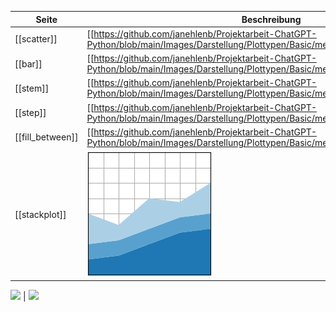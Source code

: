 | Seite | Beschreibung |
| ----------- | ----------- |
| [[scatter]] | [[https://github.com/janehlenb/Projektarbeit-ChatGPT-Python/blob/main/Images/Darstellung/Plottypen/Basic/menu/menu_scatter_plot.png|alt=scatter]] |
| [[bar]] | [[https://github.com/janehlenb/Projektarbeit-ChatGPT-Python/blob/main/Images/Darstellung/Plottypen/Basic/menu/menu_bar_plot.png|alt=bar]] |
| [[stem]] | [[https://github.com/janehlenb/Projektarbeit-ChatGPT-Python/blob/main/Images/Darstellung/Plottypen/Basic/menu/menu_stem_plot.png|alt=stem]] |
| [[step]] | [[https://github.com/janehlenb/Projektarbeit-ChatGPT-Python/blob/main/Images/Darstellung/Plottypen/Basic/menu/menu_step_plot.png|alt=step]] |
| [[fill_between]] | [[https://github.com/janehlenb/Projektarbeit-ChatGPT-Python/blob/main/Images/Darstellung/Plottypen/Basic/menu/menu_fill_between_plot.png|alt=fill_between]] |
| [[stackplot]] | ![](https://github.com/janehlenb/Projektarbeit-ChatGPT-Python/blob/main/Images/Darstellung/Plottypen/Basic/menu/menu_stackplot_plot.png) |


![](outputs/output_Biotouch/18-15_02-02-2018/Identification/ITALIC/ITALIC_movementPoints_cmc.png)  |  ![](outputs/output_Biotouch/18-15_02-02-2018/Identification/BLOCK_LETTERS/BLOCK_LETTERS_movementPoints_cmc.png)
